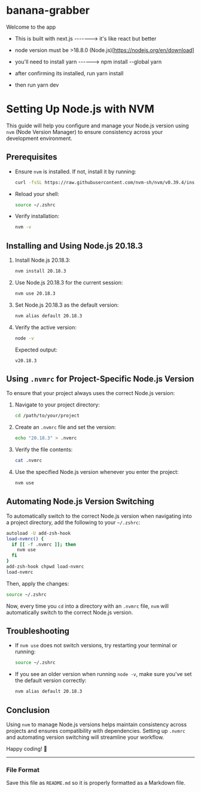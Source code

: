 # banana-grabber

Welcome to the app

- This is built with next.js -------> it's like react but better

- node version must be >18.8.0 (Node.js)[https://nodejs.org/en/download]

- you'll need to install yarn ------> npm install --global yarn

- after confirming its installed, run yarn install

- then run yarn dev


# Setting Up Node.js with NVM

This guide will help you configure and manage your Node.js version using `nvm` (Node Version Manager) to ensure consistency across your development environment.

## Prerequisites
- Ensure `nvm` is installed. If not, install it by running:
  ```sh
  curl -fsSL https://raw.githubusercontent.com/nvm-sh/nvm/v0.39.4/install.sh | bash
  ```
- Reload your shell:
  ```sh
  source ~/.zshrc
  ```
- Verify installation:
  ```sh
  nvm -v
  ```

## Installing and Using Node.js 20.18.3
1. Install Node.js 20.18.3:
   ```sh
   nvm install 20.18.3
   ```
2. Use Node.js 20.18.3 for the current session:
   ```sh
   nvm use 20.18.3
   ```
3. Set Node.js 20.18.3 as the default version:
   ```sh
   nvm alias default 20.18.3
   ```
4. Verify the active version:
   ```sh
   node -v
   ```
   Expected output:
   ```
   v20.18.3
   ```

## Using `.nvmrc` for Project-Specific Node.js Version
To ensure that your project always uses the correct Node.js version:
1. Navigate to your project directory:
   ```sh
   cd /path/to/your/project
   ```
2. Create an `.nvmrc` file and set the version:
   ```sh
   echo "20.18.3" > .nvmrc
   ```
3. Verify the file contents:
   ```sh
   cat .nvmrc
   ```
4. Use the specified Node.js version whenever you enter the project:
   ```sh
   nvm use
   ```

## Automating Node.js Version Switching
To automatically switch to the correct Node.js version when navigating into a project directory, add the following to your `~/.zshrc`:
```sh
autoload -U add-zsh-hook
load-nvmrc() {
  if [[ -f .nvmrc ]]; then
    nvm use
  fi
}
add-zsh-hook chpwd load-nvmrc
load-nvmrc
```
Then, apply the changes:
```sh
source ~/.zshrc
```
Now, every time you `cd` into a directory with an `.nvmrc` file, `nvm` will automatically switch to the correct Node.js version.

## Troubleshooting
- If `nvm use` does not switch versions, try restarting your terminal or running:
  ```sh
  source ~/.zshrc
  ```
- If you see an older version when running `node -v`, make sure you’ve set the default version correctly:
  ```sh
  nvm alias default 20.18.3
  ```

## Conclusion
Using `nvm` to manage Node.js versions helps maintain consistency across projects and ensures compatibility with dependencies. Setting up `.nvmrc` and automating version switching will streamline your workflow.

Happy coding! 🚀

---

### File Format
Save this file as `README.md` so it is properly formatted as a Markdown file.


